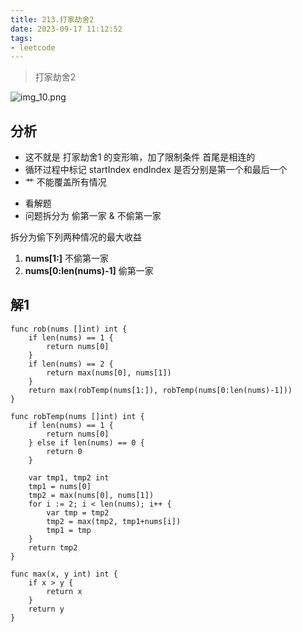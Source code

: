 ```yaml
---
title: 213.打家劫舍2
date: 2023-09-17 11:12:52
tags:
- leetcode 
---
```


> 打家劫舍2

![img_10.png](..%2Fimages%2Fcover%2Fimg_10.png)

## 分析

- 这不就是 打家劫舍1 的变形嘛，加了限制条件 首尾是相连的
- 循环过程中标记 startIndex endIndex 是否分别是第一个和最后一个
- 艹 不能覆盖所有情况
<!--more-->
- 看解题
- 问题拆分为 偷第一家 & 不偷第一家

拆分为偷下列两种情况的最大收益

1. **nums[1:]** 不偷第一家
2. **nums[0:len(nums)-1]** 偷第一家

## 解1

```shell
func rob(nums []int) int {
	if len(nums) == 1 {
		return nums[0]
	}
	if len(nums) == 2 {
		return max(nums[0], nums[1])
	}
	return max(robTemp(nums[1:]), robTemp(nums[0:len(nums)-1]))
}

func robTemp(nums []int) int {
	if len(nums) == 1 {
		return nums[0]
	} else if len(nums) == 0 {
		return 0
	}

	var tmp1, tmp2 int
	tmp1 = nums[0]
	tmp2 = max(nums[0], nums[1])
	for i := 2; i < len(nums); i++ {
		var tmp = tmp2
		tmp2 = max(tmp2, tmp1+nums[i])
		tmp1 = tmp
	}
	return tmp2
}

func max(x, y int) int {
	if x > y {
		return x
	}
	return y
}
```
